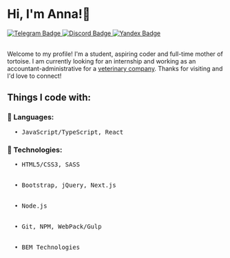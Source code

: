 <h1>Hi, I'm Anna!👋</h1>

<div id="badges">
  <a href="https://t.me/annsfnva">
      <img src="https://img.shields.io/badge/@annsfnva-0088cc?logo=telegram&logoColor=white" alt="Telegram Badge"/>
  </a>
  <a href="Discordapp.com/users/657600391147552799">
      <img src="https://img.shields.io/badge/@whyisitalwaysana-7289da?logo=discord&logoColor=white" alt="Discord Badge"/>
  </a>
  <a href="https://mail.yandex.ru">
      <img src="https://img.shields.io/badge/@annasafonova.info@yandex.ru-FFCC00?logo=pinboard&logoColor=red" alt="Yandex Badge"/>
  </a>
</div>
</br>

Welcome to my profile! I'm a student, aspiring coder and full-time mother of tortoise. I am currently looking for an internship and working as an accountant-administrative for a [veterinary company](https://bigpaw.ru/). Thanks for visiting and I'd love to connect!

<h2>Things I code with:</h2>
<h3>🌵 Languages:</h3>
<pre>
  • JavaScript/TypeScript, React
</pre>

<h3>🌿 Technologies:</h3>
<pre>
  • HTML5/CSS3, SASS
  <br>
  • Bootstrap, jQuery, Next.js
  <br>
  • Node.js
  <br>
  • Git, NPM, WebPack/Gulp
  <br>
  • BEM Technologies
</pre>

<br/>
